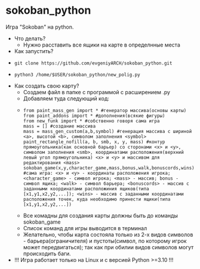 # sokoban_python
Игра "Sokoban" на python.
- Что делать?
  - Нужно расставить все ящики на карте в определнные места
- Как запустить?
- ```
  git clone https://github.com/evgeniyARCH/sokoban_python.git
- ```
  python3 /home/$USER/sokoban_python/new_polig.py
- Как создать свою карту?
  - Создаем файл в папке с программой с расширением .py
  - Добавляем туда следующий код:
  - ```
    from paint_mass_gen import * #генератор массива(основы карты)
    from paint_addons import * #дополнения(всякие фигуры)
    from new_funk import * #собственно говоря сама игра
    mass = [] #создание массива
    mass = mass_gen_custom(a,b,symbol) #генерация массива с шириной <a>, высотой <b>, символом заполнения <symbol>
    paint_rectangle_nofill(a, b, smb, x, y, mass) #контур прямоугольника(как основной барьер) со сторонами <x> и <y>, символом заполнения <smb>, координатами расположения(верхний левый угол прямоугольника) <x> и <y> и массивом для редактирования <mass>
    sokoban_game(x,y,character_game,mass,bonus,walk,bonuscords,wins) #сама игра: <x> и <y> - координаты расположения игрока; <character_game> - символ игрока; <mass> - массив; bonus - символ ящика; <walk> - символ барьера; <bonuscords> - массив с заданными координатами расположиния ящиков(типа [x1,y1,x2,y2,...]); <wins> - массив с заданными координатами расположения точек, куда необходимо принести ящики(типа [x1,y1,x2,y2,...])
  - Все комадны для создания карты должны быть до команды sokoban_game
  - Список команд для игры выводится в терминал
  - Желательно, чтобы карта состояла только из 2-х видов символов - барьера(ограничителя) и пустоты(символ, по которому игрок может передвигаться); так как при обилии видов символов могут происходить баги.
- !!! Игра работает только на Linux и c версией Python >=3.10 !!! 
